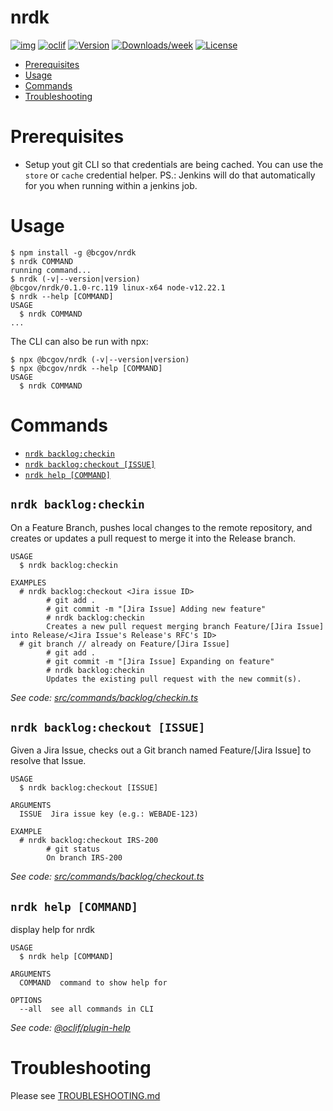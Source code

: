 nrdk
====


<!-- badges -->
[![img](https://img.shields.io/badge/Lifecycle-Experimental-339999)](https://github.com/bcgov/repomountie/blob/master/doc/lifecycle-badges.md)
[![oclif](https://img.shields.io/badge/cli-oclif-brightgreen.svg)](https://oclif.io)
[![Version](https://img.shields.io/npm/v/@bcgov/nrdk.svg)](https://www.npmjs.com/package/@bcgov/nrdk)
[![Downloads/week](https://img.shields.io/npm/dw/@bcgov/nrdk.svg)](https://www.npmjs.com/package/@bcgov/nrdk)
[![License](https://img.shields.io/npm/l/@bcgov/nrdk.svg)](https://github.com/cvarjao/nrdk/blob/master/package.json)

<!-- toc -->
* [Prerequisites](#prerequisites)
* [Usage](#usage)
* [Commands](#commands)
* [Troubleshooting](#troubleshooting)

# Prerequisites
* Setup yout git CLI so that credentials are being cached. You can use the `store` or `cache` credential helper. PS.: Jenkins will do that automatically for you when running within a jenkins job.

# Usage
<!-- usage -->
```sh-session
$ npm install -g @bcgov/nrdk
$ nrdk COMMAND
running command...
$ nrdk (-v|--version|version)
@bcgov/nrdk/0.1.0-rc.119 linux-x64 node-v12.22.1
$ nrdk --help [COMMAND]
USAGE
  $ nrdk COMMAND
...
```
<!-- usagestop -->

The CLI can also be run with npx:
```sh-session
$ npx @bcgov/nrdk (-v|--version|version)
$ npx @bcgov/nrdk --help [COMMAND]
USAGE
  $ nrdk COMMAND
```

# Commands
<!-- commands -->
* [`nrdk backlog:checkin`](#nrdk-backlogcheckin)
* [`nrdk backlog:checkout [ISSUE]`](#nrdk-backlogcheckout-issue)
* [`nrdk help [COMMAND]`](#nrdk-help-command)

## `nrdk backlog:checkin`

On a Feature Branch, pushes local changes to the remote repository, and creates or updates a pull request to merge it into the Release branch.

```
USAGE
  $ nrdk backlog:checkin

EXAMPLES
  # nrdk backlog:checkout <Jira issue ID>
        # git add .
        # git commit -m "[Jira Issue] Adding new feature"
        # nrdk backlog:checkin
        Creates a new pull request merging branch Feature/[Jira Issue] into Release/<Jira Issue's Release's RFC's ID>
  # git branch // already on Feature/[Jira Issue]
        # git add .
        # git commit -m "[Jira Issue] Expanding on feature"
        # nrdk backlog:checkin
        Updates the existing pull request with the new commit(s).
```

_See code: [src/commands/backlog/checkin.ts](./src/commands/backlog/checkin.ts)_

## `nrdk backlog:checkout [ISSUE]`

Given a Jira Issue, checks out a Git branch named Feature/[Jira Issue] to resolve that Issue.

```
USAGE
  $ nrdk backlog:checkout [ISSUE]

ARGUMENTS
  ISSUE  Jira issue key (e.g.: WEBADE-123)

EXAMPLE
  # nrdk backlog:checkout IRS-200
        # git status
        On branch IRS-200
```

_See code: [src/commands/backlog/checkout.ts](./src/commands/backlog/checkout.ts)_

## `nrdk help [COMMAND]`

display help for nrdk

```
USAGE
  $ nrdk help [COMMAND]

ARGUMENTS
  COMMAND  command to show help for

OPTIONS
  --all  see all commands in CLI
```

_See code: [@oclif/plugin-help](https://github.com/oclif/plugin-help/blob/v3.2.2/src/commands/help.ts)_
<!-- commandsstop -->

# Troubleshooting

Please see [TROUBLESHOOTING.md](./TROUBLESHOOTING.md)
